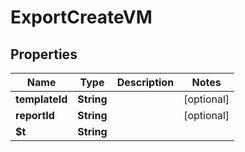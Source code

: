 

# ExportCreateVM


## Properties

| Name | Type | Description | Notes |
|------------ | ------------- | ------------- | -------------|
|**templateId** | **String** |  |  [optional] |
|**reportId** | **String** |  |  [optional] |
|**$t** | **String** |  |  |



